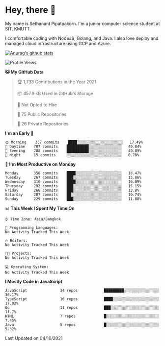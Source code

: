 # Hey, there 🙌
My name is Sethanant Pipatpakorn. I'm a junior computer science student at SIT, KMUTT.

I comfortable coding with NodeJS, Golang, and Java. I also love deploy and managed cloud infrastructure using GCP and Azure.


[![Anurag's github stats](https://github-readme-stats.vercel.app/api?username=thetkpark&count_private=true&show_icons=true&theme=tokyonight)](https://github.com/anuraghazra/github-readme-stats)

<!--START_SECTION:waka-->
![Profile Views](http://img.shields.io/badge/Profile%20Views-0-blue)

**🐱 My GitHub Data** 

> 🏆 1,733 Contributions in the Year 2021
 > 
> 📦 457.9 kB Used in GitHub's Storage 
 > 
> 🚫 Not Opted to Hire
 > 
> 📜 75 Public Repositories 
 > 
> 🔑 26 Private Repositories  
 > 
**I'm an Early 🐤** 

```text
🌞 Morning    337 commits    ████░░░░░░░░░░░░░░░░░░░░░   17.49% 
🌆 Daytime    787 commits    ██████████░░░░░░░░░░░░░░░   40.84% 
🌃 Evening    788 commits    ██████████░░░░░░░░░░░░░░░   40.89% 
🌙 Night      15 commits     ░░░░░░░░░░░░░░░░░░░░░░░░░   0.78%

```
📅 **I'm Most Productive on Monday** 

```text
Monday       356 commits    ████░░░░░░░░░░░░░░░░░░░░░   18.47% 
Tuesday      267 commits    ███░░░░░░░░░░░░░░░░░░░░░░   13.86% 
Wednesday    310 commits    ████░░░░░░░░░░░░░░░░░░░░░   16.09% 
Thursday     292 commits    ███░░░░░░░░░░░░░░░░░░░░░░   15.15% 
Friday       266 commits    ███░░░░░░░░░░░░░░░░░░░░░░   13.8% 
Saturday     207 commits    ██░░░░░░░░░░░░░░░░░░░░░░░   10.74% 
Sunday       229 commits    ███░░░░░░░░░░░░░░░░░░░░░░   11.88%

```


📊 **This Week I Spent My Time On** 

```text
⌚︎ Time Zone: Asia/Bangkok

💬 Programming Languages: 
No Activity Tracked This Week

🔥 Editors: 
No Activity Tracked This Week

🐱‍💻 Projects: 
No Activity Tracked This Week

💻 Operating System: 
No Activity Tracked This Week

```

**I Mostly Code in JavaScript** 

```text
JavaScript               34 repos            █████████░░░░░░░░░░░░░░░░   36.17% 
TypeScript               16 repos            ████░░░░░░░░░░░░░░░░░░░░░   17.02% 
Go                       11 repos            ███░░░░░░░░░░░░░░░░░░░░░░   11.7% 
HTML                     7 repos             █░░░░░░░░░░░░░░░░░░░░░░░░   7.45% 
Java                     5 repos             █░░░░░░░░░░░░░░░░░░░░░░░░   5.32%

```



 Last Updated on 04/10/2021
<!--END_SECTION:waka-->
